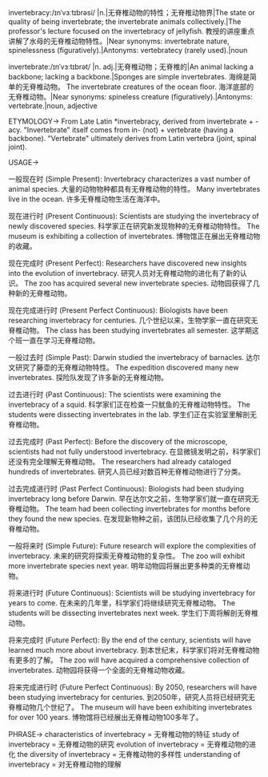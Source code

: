 invertebracy:/ɪnˈvɜːtɪbrəsi/
|n.|无脊椎动物的特性；无脊椎动物界|The state or quality of being invertebrate; the invertebrate animals collectively.|The professor's lecture focused on the invertebracy of jellyfish. 教授的讲座重点讲解了水母的无脊椎动物特性。|Near synonyms:  invertebrate nature, spinelessness (figuratively).|Antonyms: vertebratecy (rarely used).|noun

invertebrate:/ɪnˈvɜːtɪbrət/
|n. adj.|无脊椎动物；无脊椎的|An animal lacking a backbone; lacking a backbone.|Sponges are simple invertebrates. 海绵是简单的无脊椎动物。 The invertebrate creatures of the ocean floor. 海洋底部的无脊椎动物。|Near synonyms:  spineless creature (figuratively).|Antonyms: vertebrate.|noun, adjective


ETYMOLOGY->
From Late Latin *invertebracy, derived from invertebrate + -acy.  "Invertebrate" itself comes from  in- (not) + vertebrate (having a backbone).  "Vertebrate" ultimately derives from Latin vertebra (joint, spinal joint).


USAGE->

一般现在时 (Simple Present):
Invertebracy characterizes a vast number of animal species.  大量的动物物种都具有无脊椎动物的特性。
Many invertebrates live in the ocean. 许多无脊椎动物生活在海洋中。

现在进行时 (Present Continuous):
Scientists are studying the invertebracy of newly discovered species. 科学家正在研究新发现物种的无脊椎动物特性。
The museum is exhibiting a collection of invertebrates.  博物馆正在展出无脊椎动物的收藏。

现在完成时 (Present Perfect):
Researchers have discovered new insights into the evolution of invertebracy. 研究人员对无脊椎动物的进化有了新的认识。
The zoo has acquired several new invertebrate species. 动物园获得了几种新的无脊椎动物。

现在完成进行时 (Present Perfect Continuous):
Biologists have been researching invertebracy for centuries.  几个世纪以来，生物学家一直在研究无脊椎动物。
The class has been studying invertebrates all semester.  这学期这个班一直在学习无脊椎动物。

一般过去时 (Simple Past):
Darwin studied the invertebracy of barnacles.  达尔文研究了藤壶的无脊椎动物特性。
The expedition discovered many new invertebrates.  探险队发现了许多新的无脊椎动物。

过去进行时 (Past Continuous):
The scientists were examining the invertebracy of a squid. 科学家们正在检查一只鱿鱼的无脊椎动物特性。
The students were dissecting invertebrates in the lab. 学生们正在实验室里解剖无脊椎动物。

过去完成时 (Past Perfect):
Before the discovery of the microscope, scientists had not fully understood invertebracy. 在显微镜发明之前，科学家们还没有完全理解无脊椎动物。
The researchers had already cataloged hundreds of invertebrates.  研究人员已经对数百种无脊椎动物进行了分类。

过去完成进行时 (Past Perfect Continuous):
Biologists had been studying invertebracy long before Darwin.  早在达尔文之前，生物学家们就一直在研究无脊椎动物。
The team had been collecting invertebrates for months before they found the new species.  在发现新物种之前，该团队已经收集了几个月的无脊椎动物。

一般将来时 (Simple Future):
Future research will explore the complexities of invertebracy.  未来的研究将探索无脊椎动物的复杂性。
The zoo will exhibit more invertebrate species next year.  明年动物园将展出更多种类的无脊椎动物。

将来进行时 (Future Continuous):
Scientists will be studying invertebracy for years to come.  在未来的几年里，科学家们将继续研究无脊椎动物。
The students will be dissecting invertebrates next week.  学生们下周将解剖无脊椎动物。

将来完成时 (Future Perfect):
By the end of the century, scientists will have learned much more about invertebracy.  到本世纪末，科学家们将对无脊椎动物有更多的了解。
The zoo will have acquired a comprehensive collection of invertebrates.  动物园将获得一个全面的无脊椎动物收藏。

将来完成进行时 (Future Perfect Continuous):
By 2050, researchers will have been studying invertebracy for centuries.  到2050年，研究人员将已经研究无脊椎动物几个世纪了。
The museum will have been exhibiting invertebrates for over 100 years.  博物馆将已经展出无脊椎动物100多年了。



PHRASE->
characteristics of invertebracy = 无脊椎动物的特征
study of invertebracy = 无脊椎动物的研究
evolution of invertebracy = 无脊椎动物的进化
the diversity of invertebracy = 无脊椎动物的多样性
understanding of invertebracy = 对无脊椎动物的理解
